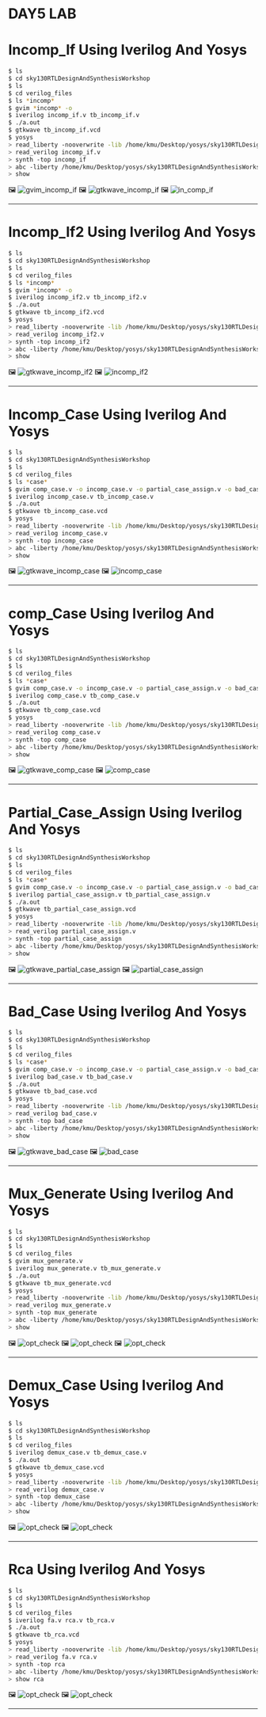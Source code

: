 # DAY5 LAB

# Incomp_If Using Iverilog And Yosys

```bash
$ ls
$ cd sky130RTLDesignAndSynthesisWorkshop
$ ls
$ cd verilog_files
$ ls *incomp*
$ gvim *incomp* -o
$ iverilog incomp_if.v tb_incomp_if.v
$ ./a.out
$ gtkwave tb_incomp_if.vcd
$ yosys
> read_liberty -nooverwrite -lib /home/kmu/Desktop/yosys/sky130RTLDesignAndSynthesisWorkshop/verilog_files/open_pdks/sources/sky130_fd_sc_hd/timing/sky130_fd_sc_hd__tt_025C_1v80.lib
> read_verilog incomp_if.v
> synth -top incomp_if
> abc -liberty /home/kmu/Desktop/yosys/sky130RTLDesignAndSynthesisWorkshop/verilog_files/open_pdks/sources/sky130_fd_sc_hd/timing/sky130_fd_sc_hd__tt_025C_1v80.lib
> show
```

🖼️ ![gvim_incomp_if](https://github.com/khajamufaqqamuddin-pixel/KMU-From-RTL-to-Reality/blob/main/Week-1/Day-5/Lab/gvim_incomp_if.jpeg)
🖼️ ![gtkwave_incomp_if](https://github.com/khajamufaqqamuddin-pixel/KMU-From-RTL-to-Reality/blob/main/Week-1/Day-5/Lab/gtkwave_incomp_if.jpeg)
🖼️ ![in_comp_if](https://github.com/khajamufaqqamuddin-pixel/KMU-From-RTL-to-Reality/blob/main/Week-1/Day-5/Lab/incomp_if.jpeg)


---

# Incomp_If2 Using Iverilog And Yosys

```bash
$ ls
$ cd sky130RTLDesignAndSynthesisWorkshop
$ ls
$ cd verilog_files
$ ls *incomp*
$ gvim *incomp* -o
$ iverilog incomp_if2.v tb_incomp_if2.v
$ ./a.out
$ gtkwave tb_incomp_if2.vcd
$ yosys
> read_liberty -nooverwrite -lib /home/kmu/Desktop/yosys/sky130RTLDesignAndSynthesisWorkshop/verilog_files/open_pdks/sources/sky130_fd_sc_hd/timing/sky130_fd_sc_hd__tt_025C_1v80.lib
> read_verilog incomp_if2.v
> synth -top incomp_if2
> abc -liberty /home/kmu/Desktop/yosys/sky130RTLDesignAndSynthesisWorkshop/verilog_files/open_pdks/sources/sky130_fd_sc_hd/timing/sky130_fd_sc_hd__tt_025C_1v80.lib
> show
```

🖼️ ![gtkwave_incomp_if2](https://github.com/khajamufaqqamuddin-pixel/KMU-From-RTL-to-Reality/blob/main/Week-1/Day-5/Lab/gtkwave_incomp_if2.jpeg)
🖼️ ![incomp_if2](https://github.com/khajamufaqqamuddin-pixel/KMU-From-RTL-to-Reality/blob/main/Week-1/Day-5/Lab/incomp_if2.jpeg)



---

# Incomp_Case Using Iverilog And Yosys

```bash
$ ls
$ cd sky130RTLDesignAndSynthesisWorkshop
$ ls
$ cd verilog_files
$ ls *case*
$ gvim comp_case.v -o incomp_case.v -o partial_case_assign.v -o bad_case.v
$ iverilog incomp_case.v tb_incomp_case.v
$ ./a.out
$ gtkwave tb_incomp_case.vcd
$ yosys
> read_liberty -nooverwrite -lib /home/kmu/Desktop/yosys/sky130RTLDesignAndSynthesisWorkshop/verilog_files/open_pdks/sources/sky130_fd_sc_hd/timing/sky130_fd_sc_hd__tt_025C_1v80.lib
> read_verilog incomp_case.v
> synth -top incomp_case
> abc -liberty /home/kmu/Desktop/yosys/sky130RTLDesignAndSynthesisWorkshop/verilog_files/open_pdks/sources/sky130_fd_sc_hd/timing/sky130_fd_sc_hd__tt_025C_1v80.lib
> show
```

🖼️ ![gtkwave_incomp_case](https://github.com/khajamufaqqamuddin-pixel/KMU-From-RTL-to-Reality/blob/main/Week-1/Day-5/Lab/gtkwave_incomp_case.jpeg)
🖼️ ![incomp_case](https://github.com/khajamufaqqamuddin-pixel/KMU-From-RTL-to-Reality/blob/main/Week-1/Day-5/Lab/incomp_case.jpeg)


---

# comp_Case Using Iverilog And Yosys

```bash
$ ls
$ cd sky130RTLDesignAndSynthesisWorkshop
$ ls
$ cd verilog_files
$ ls *case*
$ gvim comp_case.v -o incomp_case.v -o partial_case_assign.v -o bad_case.v
$ iverilog comp_case.v tb_comp_case.v
$ ./a.out
$ gtkwave tb_comp_case.vcd
$ yosys
> read_liberty -nooverwrite -lib /home/kmu/Desktop/yosys/sky130RTLDesignAndSynthesisWorkshop/verilog_files/open_pdks/sources/sky130_fd_sc_hd/timing/sky130_fd_sc_hd__tt_025C_1v80.lib
> read_verilog comp_case.v
> synth -top comp_case
> abc -liberty /home/kmu/Desktop/yosys/sky130RTLDesignAndSynthesisWorkshop/verilog_files/open_pdks/sources/sky130_fd_sc_hd/timing/sky130_fd_sc_hd__tt_025C_1v80.lib
> show
```

🖼️ ![gtkwave_comp_case](https://github.com/khajamufaqqamuddin-pixel/KMU-From-RTL-to-Reality/blob/main/Week-1/Day-5/Lab/gtkwave_comp_case.jpeg)
🖼️ ![comp_case](https://github.com/khajamufaqqamuddin-pixel/KMU-From-RTL-to-Reality/blob/main/Week-1/Day-5/Lab/comp_case.jpeg)


---

# Partial_Case_Assign Using Iverilog And Yosys

```bash
$ ls
$ cd sky130RTLDesignAndSynthesisWorkshop
$ ls
$ cd verilog_files
$ ls *case*
$ gvim comp_case.v -o incomp_case.v -o partial_case_assign.v -o bad_case.v
$ iverilog partial_case_assign.v tb_partial_case_assign.v
$ ./a.out
$ gtkwave tb_partial_case_assign.vcd
$ yosys
> read_liberty -nooverwrite -lib /home/kmu/Desktop/yosys/sky130RTLDesignAndSynthesisWorkshop/verilog_files/open_pdks/sources/sky130_fd_sc_hd/timing/sky130_fd_sc_hd__tt_025C_1v80.lib
> read_verilog partial_case_assign.v
> synth -top partial_case_assign
> abc -liberty /home/kmu/Desktop/yosys/sky130RTLDesignAndSynthesisWorkshop/verilog_files/open_pdks/sources/sky130_fd_sc_hd/timing/sky130_fd_sc_hd__tt_025C_1v80.lib
> show
```

🖼️ ![gtkwave_partial_case_assign](https://github.com/khajamufaqqamuddin-pixel/KMU-From-RTL-to-Reality/blob/main/Week-1/Day-5/Lab/gtkwave_partial_case_assign.jpeg)
🖼️ ![partial_case_assign](https://github.com/khajamufaqqamuddin-pixel/KMU-From-RTL-to-Reality/blob/main/Week-1/Day-5/Lab/partial_case_assign.jpeg)


---

# Bad_Case Using Iverilog And Yosys

```bash
$ ls
$ cd sky130RTLDesignAndSynthesisWorkshop
$ ls
$ cd verilog_files
$ ls *case*
$ gvim comp_case.v -o incomp_case.v -o partial_case_assign.v -o bad_case.v
$ iverilog bad_case.v tb_bad_case.v
$ ./a.out
$ gtkwave tb_bad_case.vcd
$ yosys
> read_liberty -nooverwrite -lib /home/kmu/Desktop/yosys/sky130RTLDesignAndSynthesisWorkshop/verilog_files/open_pdks/sources/sky130_fd_sc_hd/timing/sky130_fd_sc_hd__tt_025C_1v80.lib
> read_verilog bad_case.v
> synth -top bad_case
> abc -liberty /home/kmu/Desktop/yosys/sky130RTLDesignAndSynthesisWorkshop/verilog_files/open_pdks/sources/sky130_fd_sc_hd/timing/sky130_fd_sc_hd__tt_025C_1v80.lib
> show
```

🖼️ ![gtkwave_bad_case](https://github.com/khajamufaqqamuddin-pixel/KMU-From-RTL-to-Reality/blob/main/Week-1/Day-5/Lab/gtkwave_bad_case.jpeg)
🖼️ ![bad_case](https://github.com/khajamufaqqamuddin-pixel/KMU-From-RTL-to-Reality/blob/main/Week-1/Day-5/Lab/bad_case.jpeg)


---

# Mux_Generate Using Iverilog And Yosys

```bash
$ ls
$ cd sky130RTLDesignAndSynthesisWorkshop
$ ls
$ cd verilog_files
$ gvim mux_generate.v
$ iverilog mux_generate.v tb_mux_generate.v
$ ./a.out
$ gtkwave tb_mux_generate.vcd
$ yosys
> read_liberty -nooverwrite -lib /home/kmu/Desktop/yosys/sky130RTLDesignAndSynthesisWorkshop/verilog_files/open_pdks/sources/sky130_fd_sc_hd/timing/sky130_fd_sc_hd__tt_025C_1v80.lib
> read_verilog mux_generate.v
> synth -top mux_generate
> abc -liberty /home/kmu/Desktop/yosys/sky130RTLDesignAndSynthesisWorkshop/verilog_files/open_pdks/sources/sky130_fd_sc_hd/timing/sky130_fd_sc_hd__tt_025C_1v80.lib
> show
```

🖼️ ![opt_check](https://github.com/khajamufaqqamuddin-pixel/KMU-From-RTL-to-Reality/blob/main/Week-1/Day-3/Lab/opt_check.jpeg)
🖼️ ![opt_check](https://github.com/khajamufaqqamuddin-pixel/KMU-From-RTL-to-Reality/blob/main/Week-1/Day-3/Lab/opt_check.jpeg)
🖼️ ![opt_check](https://github.com/khajamufaqqamuddin-pixel/KMU-From-RTL-to-Reality/blob/main/Week-1/Day-3/Lab/opt_check.jpeg)


---

# Demux_Case Using Iverilog And Yosys


```bash
$ ls
$ cd sky130RTLDesignAndSynthesisWorkshop
$ ls
$ cd verilog_files
$ iverilog demux_case.v tb_demux_case.v
$ ./a.out
$ gtkwave tb_demux_case.vcd
$ yosys
> read_liberty -nooverwrite -lib /home/kmu/Desktop/yosys/sky130RTLDesignAndSynthesisWorkshop/verilog_files/open_pdks/sources/sky130_fd_sc_hd/timing/sky130_fd_sc_hd__tt_025C_1v80.lib
> read_verilog demux_case.v
> synth -top demux_case
> abc -liberty /home/kmu/Desktop/yosys/sky130RTLDesignAndSynthesisWorkshop/verilog_files/open_pdks/sources/sky130_fd_sc_hd/timing/sky130_fd_sc_hd__tt_025C_1v80.lib
> show
```

🖼️ ![opt_check](https://github.com/khajamufaqqamuddin-pixel/KMU-From-RTL-to-Reality/blob/main/Week-1/Day-3/Lab/opt_check.jpeg)
🖼️ ![opt_check](https://github.com/khajamufaqqamuddin-pixel/KMU-From-RTL-to-Reality/blob/main/Week-1/Day-3/Lab/opt_check.jpeg)



---

# Rca Using Iverilog And Yosys


```bash
$ ls
$ cd sky130RTLDesignAndSynthesisWorkshop
$ ls
$ cd verilog_files
$ iverilog fa.v rca.v tb_rca.v
$ ./a.out
$ gtkwave tb_rca.vcd
$ yosys
> read_liberty -nooverwrite -lib /home/kmu/Desktop/yosys/sky130RTLDesignAndSynthesisWorkshop/verilog_files/open_pdks/sources/sky130_fd_sc_hd/timing/sky130_fd_sc_hd__tt_025C_1v80.lib
> read_verilog fa.v rca.v
> synth -top rca
> abc -liberty /home/kmu/Desktop/yosys/sky130RTLDesignAndSynthesisWorkshop/verilog_files/open_pdks/sources/sky130_fd_sc_hd/timing/sky130_fd_sc_hd__tt_025C_1v80.lib
> show rca
```

🖼️ ![opt_check](https://github.com/khajamufaqqamuddin-pixel/KMU-From-RTL-to-Reality/blob/main/Week-1/Day-3/Lab/opt_check.jpeg)
🖼️ ![opt_check](https://github.com/khajamufaqqamuddin-pixel/KMU-From-RTL-to-Reality/blob/main/Week-1/Day-3/Lab/opt_check.jpeg)


---


